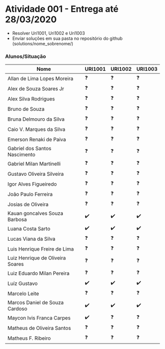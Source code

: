 # Atividade 001 - Entrega até 28/03/2020

- Resolver Uri1001, Uri1002 e Uri1003
- Enviar soluções em sua pasta no repositório do github (solutions/nome_sobrenome/)

### Alunos/Situação

| Nome  | URI1001 | URI1002  | URI1003 |
| ------------- | ------------- | ------------- | ------------- |
| Allan de Lima Lopes Moreira | :question: | :question: | :question: |
| Alex de Souza Soares Jr | :question: | :question: | :question: |
| Alex Silva Rodrigues | :question: | :question: | :question: |
| Bruno de Souza | :question: | :question: | :question: |
| Bruna Delmouro da Silva | :question: | :question: | :question: |
| Caio V. Marques da Silva | :question: | :question: | :question: |
| Emerson Renaki de Paiva | :question: | :question: | :question: |
| Gabriel dos Santos Nascimento | :question: | :question: | :question: |
| Gabriel Milan Martinelli | :question: | :question: | :question: |
| Gustavo Oliveira Silveira | :question: | :question: | :question: |
| Igor Alves Figueiredo | :question: | :question: | :question: |
| João Paulo Ferreira | :question: | :question: | :question: |
| Josias de Oliveira | :question: | :question: | :question: |
| Kauan goncalves Souza Barbosa | :heavy_check_mark: | :heavy_check_mark: | :heavy_check_mark: |
| Luana Costa Sarto | :heavy_check_mark: | :heavy_check_mark: | :heavy_check_mark: |
| Lucas Viana da Silva | :question: | :question: | :question: |
| Luis Henrique Freire de Lima | :question: | :question: | :question: |
| Luiz Henrique de Oliveira Soares | :question: | :question: | :question: |
| Luiz Eduardo Milan Pereira | :question: | :question: | :question: |
| Luíz Gustavo | :heavy_check_mark: | :heavy_check_mark: | :heavy_check_mark: |
| Marcelo Leite | :question: | :question: | :question: |
| Marcos Daniel de Souza Cardoso | :heavy_check_mark: | :heavy_check_mark: | :heavy_check_mark: |
| Maycon Ivis Franca Carpes | :heavy_check_mark: | :question: | :question: |
| Matheus de Oliveira Santos | :question: | :question: | :question: |
| Matheus F. Ribeiro | :question: | :question: | :question: |
